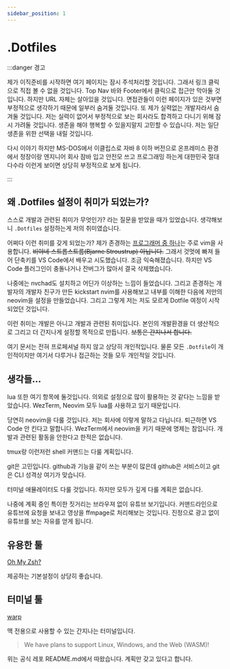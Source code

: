 ```yaml
---
sidebar_position: 1
---
```


# .Dotfiles

:::danger 경고

제가 이직준비를 시작하면 여기 페이지는 잠시 주석처리할 것입니다. 그래서 링크 클릭으로 직접 볼 수 없을 것입니다. Top Nav 바와 Footer에서 클릭으로 접근만 막아둘 것입니다. 하지만 URL 자체는 살아있을 것입니다. 면접관들이 이런 페이지가 있은 것부면 부정적으로 생각하기 때문에 일부러 숨겨둘 것입니다. 또 제가 실력없는 개발자라서 숨겨둘 것입니다. 저는 실력이 없어서 부정적으로 보는 회사라도 합격하고 다니기 위해 잠시 가려둘 것입니다. 생존을 해야 행복할 수 있을지말지 고민할 수 있습니다. 저는 일단 생존을 위한 선택을 내릴 것입니다.

다시 이야기 하지만 MS-DOS에서 이클립스로 자바 8 이하 버전으로 온프레미스 환경에서 정장이랑 엔지니어 회사 잠바 입고 안전모 쓰고 프로그래밍 하는게 대한민국 절대다수라 이런게 보이면 상당히 부정적으로 보게 됩니다.

:::

## 왜 .Dotfiles 설정이 취미가 되었는가?

스스로 개발과 관련된 취미가 무엇인가? 라는 질문을 받았을 때가 있었습니다. 생각해보니 `.Dotfiles` 설정하는게 저의 취미였습니다. 

어쩌다 이런 취미를 갖게 되었는가? 제가 존경하는 [프로그래머 중 하나](https://www.youtube.com/@ThePrimeagen)는 주로 vim을 사용합니다. ~~비야네 스트롭스트룹(Bjarne Stroustrup) 아닙니다.~~ 그래서 것멋에 빠져 들어 단축키를 VS Code에서 배우고 시도했습니다. 조금 익숙해졌습니다. 하지만 VS Code 플러그인이 충돌나거나 잔버그가 많아서 결국 삭제했습니다.

나중에는 nvchad도 설치하고 어딘가 이상하는 느낌이 들었습니다. 그리고 존경하는 개발자의 개발자 친구가 만든 kickstart nvim를 사용해보고 내부를 이해한 다음에 저만의 neovim을 설정을 만들었습니다. 그리고 그렇게 저는 저도 모르게 Dotfile 여정이 시작되었던 것입니다.

이런 취미는 개발은 아니고 개발과 관련된 취미입니다. 본인의 개발환경을 더 생산적으로 그리고 더 간지나게 설정할 목적으로 만듭니다. ~~보통은 간지나서 합니다.~~

여기 문서는 전혀 프로페셔널 하지 않고 상당히 개인적입니다. 물론 모든 `.Dotfile`이 개인적이지만 여기서 다루거나 접근하는 것들 모두 개인적일 것입니다. 

## 생각들...

lua 또한 여기 항목에 둘것입니다. 의외로 설정으로 많이 활용하는 것 같다는 느낌을 받았습니다. WezTerm, Neovim 모두 lua를 사용하고 있기 때문입니다.

당연히 neovim을 다룰 것입니다. 저는 회사에 이렇게 말하고 다닙니다. 퇴근하면 VS Code 안 킨다고 말합니다. WezTerm에서 neovim을 키기 때문에 명제는 참입니다. 개발과 관련된 활동을 안한다고 한적은 없습니다.

tmux랑 이런저런 shell 커맨드는 다룰 계획입니다.

git은 고민입니다. github과 기능을 같이 쓰는 부분이 많은데 github은 서비스이고 git은 CLI 성격상 여기가 맞습니다.

터미널 애뮬레이터도 다룰 것입니다. 하지만 모두가 깊게 다룰 계획은 없습니다.

나중에 계획 중인 특이한 짓거리는 브라우져 없이 유튜브 보기입니다. 커맨드라인으로 유튜브에 요청을 보내고 영상을 ffmpage로 처리해보는 것입니다. 진정으로 광고 없이 유튜브를 보는 자유를 얻게 됩니다.

<!-- 

## dotfile cookbook

이제는 시작해야 할 것 같습니다. 오늘 회사에서 사용하는 wsl 운영체제 패키지를 설치하는 방법을 알아냈습니다.

우리나라 정서에 상당히 안 맞습니다. 이직 준비를 시작하면 숨겨둘 것입니다. 하지만 이직 준비를 안 하는 동안에는 공개할 것입니다. 우리나라 정서에 상당히 거부감이 강한 이유는 window 감성 터지는데 그것돋 MS-Dos로 돌아가야 한다고 외치는 이상한 사람들이 흘러 넘칩니다. ~~물론 제가 이상한 사람이라는게 우리나라 현실입니다.~~

lua, neovim, nix를 다루면서 문서를 분리할 필요가 생긴 것 같습니다.

-->

## 유용한 툴

[Oh My Zsh?](https://ohmyz.sh/)

제공하는 기본설정이 상당히 좋습니다.

## 터미널 툴

[warp](https://www.warp.dev/)

맥 전용으로 사용할 수 있는 간지나는 터미널입니다.

> We have plans to support Linux, Windows, and the Web (WASM)!

위는 공식 레포 README.md에서 따왔습니다. 계획만 갖고 있다고 합니다.
